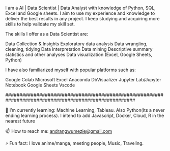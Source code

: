 I am a AI | Data Scientist | Data Analyst with knowledge of Python, SQL, Excel and Google sheets. I aim to use my experience and knowledge to deliver the best results in any project. I keep studying and acquiring more skills to help validate my skill set.

The skills I offer as a Data Scientist are:

Data Collection & Insights
Exploratory data analysis
Data wrangling, cleaning, tidying
Data interpretation
Data mining
Descriptive summary statistics and other analyses
Data visualization (Excel, Google Sheets, Python)

I have also familiarized myself with popular platforms such as:

Google Colab
Microsoft Excel
Anaconda
DbVisualizer
Jupyter Lab/Jupyter Notebook
Google Sheets
Vscode

######################################################################################################

🌱 I’m currently learning: Machine Learning, Tableau. Also Python(Its a never ending learning process). I intend to add Javascript, Docker, Cloud, R in the nearest future

📫 How to reach me: andrangwumezie@gmail.com

⚡ Fun fact: I love anime/manga, meeting people, Music, Traveling.















